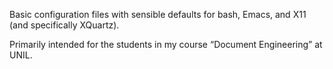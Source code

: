 Basic configuration files with sensible defaults for bash, Emacs, and X11 (and specifically XQuartz).

Primarily intended for the students in my course “Document Engineering” at UNIL.
